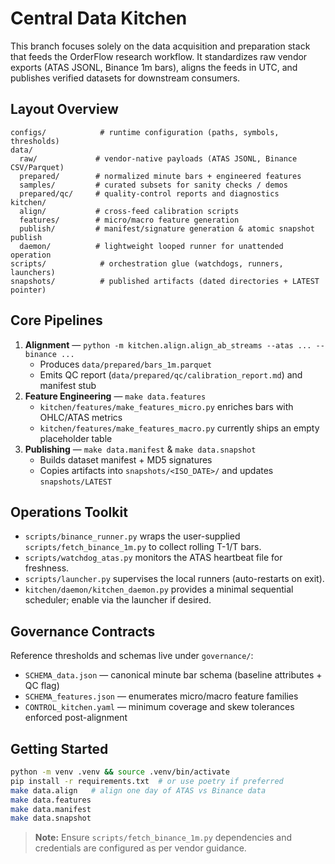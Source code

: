 # Central Data Kitchen

This branch focuses solely on the data acquisition and preparation stack that feeds the OrderFlow research workflow. It standardizes raw vendor exports (ATAS JSONL, Binance 1m bars), aligns the feeds in UTC, and publishes verified datasets for downstream consumers.

## Layout Overview

```
configs/            # runtime configuration (paths, symbols, thresholds)
data/
  raw/             # vendor-native payloads (ATAS JSONL, Binance CSV/Parquet)
  prepared/        # normalized minute bars + engineered features
  samples/         # curated subsets for sanity checks / demos
  prepared/qc/     # quality-control reports and diagnostics
kitchen/
  align/           # cross-feed calibration scripts
  features/        # micro/macro feature generation
  publish/         # manifest/signature generation & atomic snapshot publish
  daemon/          # lightweight looped runner for unattended operation
scripts/            # orchestration glue (watchdogs, runners, launchers)
snapshots/          # published artifacts (dated directories + LATEST pointer)
```

## Core Pipelines

1. **Alignment** — `python -m kitchen.align.align_ab_streams --atas ... --binance ...`
   * Produces `data/prepared/bars_1m.parquet`
   * Emits QC report (`data/prepared/qc/calibration_report.md`) and manifest stub
2. **Feature Engineering** — `make data.features`
   * `kitchen/features/make_features_micro.py` enriches bars with OHLC/ATAS metrics
   * `kitchen/features/make_features_macro.py` currently ships an empty placeholder table
3. **Publishing** — `make data.manifest` & `make data.snapshot`
   * Builds dataset manifest + MD5 signatures
   * Copies artifacts into `snapshots/<ISO_DATE>/` and updates `snapshots/LATEST`

## Operations Toolkit

- `scripts/binance_runner.py` wraps the user-supplied `scripts/fetch_binance_1m.py` to collect rolling T-1/T bars.
- `scripts/watchdog_atas.py` monitors the ATAS heartbeat file for freshness.
- `scripts/launcher.py` supervises the local runners (auto-restarts on exit).
- `kitchen/daemon/kitchen_daemon.py` provides a minimal sequential scheduler; enable via the launcher if desired.

## Governance Contracts

Reference thresholds and schemas live under `governance/`:

- `SCHEMA_data.json` — canonical minute bar schema (baseline attributes + QC flag)
- `SCHEMA_features.json` — enumerates micro/macro feature families
- `CONTROL_kitchen.yaml` — minimum coverage and skew tolerances enforced post-alignment

## Getting Started

```bash
python -m venv .venv && source .venv/bin/activate
pip install -r requirements.txt  # or use poetry if preferred
make data.align   # align one day of ATAS vs Binance data
make data.features
make data.manifest
make data.snapshot
```

> **Note:** Ensure `scripts/fetch_binance_1m.py` dependencies and credentials are configured as per vendor guidance.

